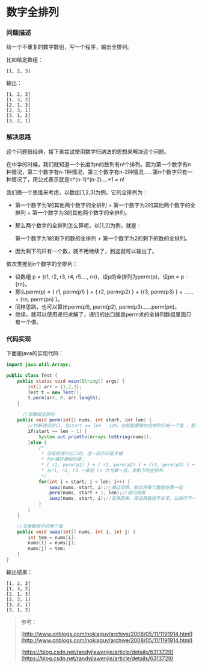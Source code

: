 # 数字全排列

### 问题描述

给一个不重复的数字数组，写一个程序，输出全排列。

比如给定数组：

```
[1, 2, 3]
```

输出：

```
[1, 2, 3]
[1, 3, 2]
[2, 1, 3]
[2, 3, 1]
[3, 1, 2]
[3, 2, 1]
```

### 解决思路

这个问题很经典，接下来尝试使用数学归纳法的思想来解决这个问题。

在中学的时候，我们就知道一个长度为n的数列有n!个排列。因为第一个数字有n种情况，第二个数字有n-1种情况，第三个数字有n-2种情况……第n个数字只有一种情况了，用公式表示就是n\*\(n-1\)\*\(n-2\)….\*1 = n!

我们换一个思维来考虑，以数组\[1,2,3\]为例，它的全排列为：

* 第一个数字为1的其他两个数字的全排列 + 第一个数字为2的其他两个数字的全排列 + 第一个数字为3的其他两个数字的全排列。

* 那么两个数字的全排列怎么算呢，以\[1,2\]为例，就是：

  第一个数字为1的剩下的数的全排列 + 第一个数字为2的剩下的数的全排列。

* 因为剩下的只有一个数，就不用继续了，到这就可以输出了。

依次类推到n个数字的全排列：

* 设数组 p = {r1, r2, r3, r4, r5…., rn}，设p的全排列为perm\(p\)，设pn = p - {rn}。
* 那么perm\(p\) = { r1, perm\(p1\) } + { r2, perm\(p2\) } + {r3, perm\(p3\) } + …… + {rn, perm\(pn\) }。
* 同样思路，也可以算出perm\(p1\), perm\(p2\), perm\(p3\)……perm\(pn\)。
* 继续，就可以使用递归求解了，递归的出口就是perm求的全排列数组里面只有一个值。

### 代码实现

下面是java的实现代码：

```java
import java.util.Arrays;

public class Test {
    public static void main(String[] args) {
        int[] arr = {1,2,3};
        Test t = new Test();
        t.perm(arr, 0, arr.length);
    }

      //求数组全排列
    public void perm(int[] nums, int start, int len) {
        //判断递归出口，当start == len - 1时，也就是要做的全排列只有一个值 ，那么就可以输出了
        if(start == len - 1) {
            System.out.println(Arrays.toString(nums));
        }else {
            /*
             * 没有到递归出口时，这一段代码是关键
             * for循环模拟的是：
             * { r1, perm(p1) } + { r2, perm(p2) } + {r3, perm(p3) } + …… + {rn, perm(pn) }
             * 从r1, r2, r3 一直到 rn 作为第一位，求剩下的全排列
             */
            for(int i = start; i < len; i++) {
                swap(nums, start, i);//通过交换，依次将每个数放在第一位
                perm(nums, start + 1, len);//递归调用
                swap(nums, start, i);//交换回来，保证原数组不会变，以进行下一轮全排列
            }
        }
    }

    //交换数组中的两个值
    public void swap(int[] nums, int i, int j) {
        int tem = nums[i];
        nums[i] = nums[j];
        nums[j] = tem;
    }
}
```

输出结果：

```
[1, 2, 3]
[1, 3, 2]
[2, 1, 3]
[2, 3, 1]
[3, 2, 1]
[3, 1, 2]
```

> 参考：
>
> [http://www.cnblogs.com/nokiaguy/archive/2008/05/11/1191914.html](http://www.cnblogs.com/nokiaguy/archive/2008/05/11/1191914.html)
>
> [https://blog.csdn.net/randyjiawenjie/article/details/6313729](https://blog.csdn.net/randyjiawenjie/article/details/6313729)



